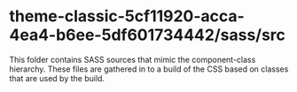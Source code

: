 # theme-classic-5cf11920-acca-4ea4-b6ee-5df601734442/sass/src

This folder contains SASS sources that mimic the component-class hierarchy. These files
are gathered in to a build of the CSS based on classes that are used by the build.
